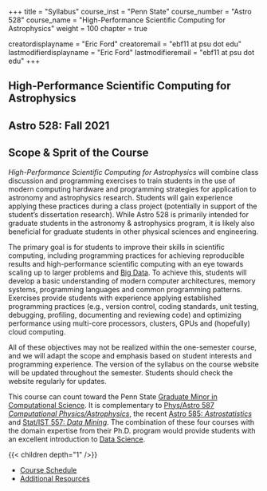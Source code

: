 +++
title = "Syllabus"
course_inst = "Penn State"
course_number = "Astro 528"
course_name = "High-Performance Scientific Computing for Astrophysics"
weight = 100
chapter = true

creatordisplayname = "Eric Ford"
creatoremail = "ebf11 at psu dot edu"
lastmodifierdisplayname = "Eric Ford"
lastmodifieremail = "ebf11 at psu dot edu"
+++

## High-Performance Scientific Computing for Astrophysics
## Astro 528:  Fall 2021
## Scope & Sprit of the Course

_High-Performance Scientific Computing for Astrophysics_ will combine class discussion and programming exercises to train students in the use of modern computing hardware and programming strategies for application to astronomy and astrophysics research.  Students will gain experience applying these practices during a class project (potentially in support of the student’s dissertation research).  While Astro 528 is primarily intended for graduate students in the astronomy & astrophysics program, it is likely also beneficial for graduate students in other physical sciences and engineering.

The primary goal is for students to improve their skills in scientific computing, including programming practices for achieving reproducible results and high-performance scientific computing with an eye towards scaling up to larger problems and [Big Data](http://en.wikipedia.org/wiki/Big_data).  To achieve this, students will develop a basic understanding of modern computer architectures, memory systems, programming languages and common programming patterns.  Exercises provide students with experience applying established programming practices (e.g., version control, coding standards, unit testing, debugging, profiling, documenting and reviewing code) and optimizing performance using multi-core processors, clusters, GPUs and (hopefully) cloud computing.

All of these objectives may not be realized within the one-semester course, and we will adapt the scope and emphasis based on student interests and programming experience.  The version of the syllabus on the course website will be updated throughout the semester.  Students should check the website regularly for updates.

This course can count toward the Penn State [Graduate Minor in Computational Science](http://www.csci.psu.edu/).  It is complementary to [Phys/Astro 587 _Computational Physics/Astrophysics_](https://bulletins.psu.edu/search/?scontext=courses&search=Astro+527&caturl=%2Fgraduate), the recent [Astro 585: _Astrostatistics_](https://bulletins.psu.edu/search/?scontext=courses&search=Astro+585&caturl=%2Fgraduate) and [Stat/IST 557: _Data Mining_](https://bulletins.psu.edu/search/?scontext=courses&search=Stat+557&caturl=%2Fgraduate).  The combination of these four courses with the domain expertise from their Ph.D. program would provide students with an excellent introduction to [Data Science](https://s3.amazonaws.com/aws.drewconway.com/viz/venn_diagram/data_science.html).

{{< children depth="1"  />}}
- [Course Schedule](/lessons/)
- [Additional Resources](/resources/)
